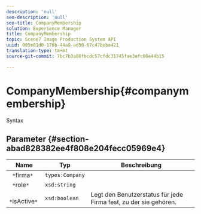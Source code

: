 ```yaml
---
description: 'null'
seo-description: 'null'
seo-title: CompanyMembership
solution: Experience Manager
title: CompanyMembership
topic: Scene7 Image Production System API
uuid: 005e01d0-178b-44a9-ad50-67c47beba421
translation-type: tm+mt
source-git-commit: 7bc7b3a86fbcdc57cfdc31745fae3afc06e44b15

---
```



# CompanyMembership{#companymembership}

Syntax

## Parameter {#section-abad828382ee4f808e204fecc05969e4}

| Name | Typ | Beschreibung |
|---|---|---|
| ` *`firma`*` | `types:Company` |  |
| ` *`role`*` | `xsd:string` |  |
| ` *`isActive`*` | `xsd:boolean` | Legt den Benutzerstatus für jede Firma fest, zu der sie gehören. |


